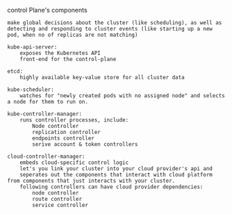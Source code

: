 control Plane's components 

    make global decisions about the cluster (like scheduling), as well as 
    detecting and responding to cluster events (like starting up a new pod, when no of replicas are not matching)
    
    kube-api-server: 
        exposes the Kubernetes API
        front-end for the control-plane
        
    etcd:
        highly available key-value store for all cluster data
        
    kube-scheduler:
        watches for "newly created pods with no assigned node" and selects a node for them to run on.
        
    kube-controller-manager:
        runs controller processes, include:
            Node controller
            replication controller
            endpoints controller
            serive account & token controllers
            
    cloud-controller-manager:
        embeds cloud-specific control logic
        let's you link your cluster into your cloud provider's api and 
        seperates out the components that interact with cloud platform from components that just interacts with your cluster.
        following controllers can have cloud provider dependencies:
            node controller
            route controller
            service controller
        
